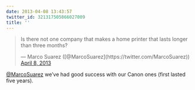 ```yaml
---
date: 2013-04-08 13:43:57
twitter_id: 321317505866027009
title: ''
---
```


<blockquote class="twitter-tweet"><p lang="en" dir="ltr">Is there not one company that makes a home printer that lasts longer than three months?</p>&mdash; Marco Suarez ([@MarcoSuarez](https://twitter.com/MarcoSuarez)) <a href="https://twitter.com/MarcoSuarez/status/321316267074129920?ref_src=twsrc%5Etfw">April 8, 2013</a></blockquote>
<script async src="https://platform.twitter.com/widgets.js" charset="utf-8"></script>

[@MarcoSuarez](https://twitter.com/MarcoSuarez) we’ve had good success with our Canon ones (first lasted five years).
